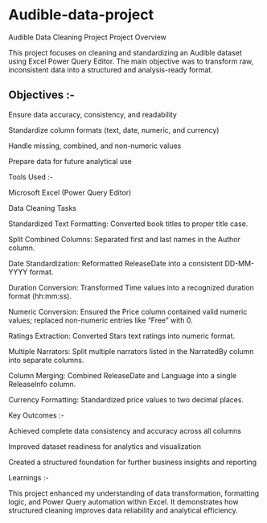 # Audible-data-project
Audible Data Cleaning Project
Project Overview

This project focuses on cleaning and standardizing an Audible dataset using Excel Power Query Editor. The main objective was to transform raw, inconsistent data into a structured and analysis-ready format.

## Objectives :-

Ensure data accuracy, consistency, and readability

Standardize column formats (text, date, numeric, and currency)

Handle missing, combined, and non-numeric values

Prepare data for future analytical use

Tools Used :-

Microsoft Excel (Power Query Editor)

Data Cleaning Tasks

Standardized Text Formatting: Converted book titles to proper title case.

Split Combined Columns: Separated first and last names in the Author column.

Date Standardization: Reformatted ReleaseDate into a consistent DD-MM-YYYY format.

Duration Conversion: Transformed Time values into a recognized duration format (hh:mm:ss).

Numeric Conversion: Ensured the Price column contained valid numeric values; replaced non-numeric entries like “Free” with 0.

Ratings Extraction: Converted Stars text ratings into numeric format.

Multiple Narrators: Split multiple narrators listed in the NarratedBy column into separate columns.

Column Merging: Combined ReleaseDate and Language into a single ReleaseInfo column.

Currency Formatting: Standardized price values to two decimal places.

Key Outcomes :-

Achieved complete data consistency and accuracy across all columns

Improved dataset readiness for analytics and visualization

Created a structured foundation for further business insights and reporting

Learnings :-

This project enhanced my understanding of data transformation, formatting logic, and Power Query automation within Excel. It demonstrates how structured cleaning improves data reliability and analytical efficiency.
